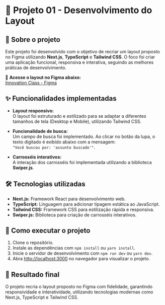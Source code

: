 # 🚀 Projeto 01 - Desenvolvimento do Layout

## 📝 Sobre o projeto

Este projeto foi desenvolvido com o objetivo de recriar um layout proposto no Figma utilizando **Next.js**, **TypeScript** e **Tailwind CSS**. O foco foi criar uma aplicação funcional, responsiva e interativa, seguindo as melhores práticas de desenvolvimento.

🔗 **Acesse o layout no Figma abaixo:**  
[Innovation Class - Figma](https://www.figma.com/proto/DqtFxC6312M32mLt8FpJjq/innovation-class?page-id=13%3A673&node-id=13-920&viewport=346%2C140%2C0.11&t=HyGGDSs83f1vbqMJ-1&scaling=scale-down&content-scaling=fixed)

## ✨ Funcionalidades implementadas

- **Layout responsivo:**  
  O layout foi estruturado e estilizado para se adaptar a diferentes tamanhos de tela (Desktop e Mobile), utilizando Tailwind CSS.
- **Funcionalidade de busca:**  
  Um campo de busca foi implementado. Ao clicar no botão da lupa, o texto digitado é exibido abaixo com a mensagem:  
  `"Você buscou por: 'assunto buscado'"`.

- **Carrosséis interativos:**  
  A interação dos carrosséis foi implementada utilizando a biblioteca **Swiper.js**.

## 🛠️ Tecnologias utilizadas

- **Next.js:** Framework React para desenvolvimento web.
- **TypeScript:** Linguagem para adicionar tipagem estática ao JavaScript.
- **Tailwind CSS:** Framework CSS para estilização rápida e responsiva.
- **Swiper.js:** Biblioteca para criação de carrosséis interativos.

## 🚀 Como executar o projeto

1. Clone o repositório.
2. Instale as dependências com `npm install` ou `yarn install`.
3. Inicie o servidor de desenvolvimento com `npm run dev` ou `yarn dev`.
4. Abra [http://localhost:3000](http://localhost:3000) no navegador para visualizar o projeto.

## 🌟 Resultado final

O projeto recria o layout proposto no Figma com fidelidade, garantindo responsividade e interatividade, utilizando tecnologias modernas como Next.js, TypeScript e Tailwind CSS.
